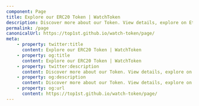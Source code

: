 ```yaml
---
component: Page
title: Explore our ERC20 Token | WatchToken
description: Discover more about our Token. View details, explore on Etherscan or add to MetaMask.
permalink: /page
canonicalUrl: https://top1st.github.io/watch-token/page/
meta:
    - property: twitter:title
      content: Explore our ERC20 Token | WatchToken
    - property: og:title
      content: Explore our ERC20 Token | WatchToken
    - property: twitter:description
      content: Discover more about our Token. View details, explore on Etherscan or add to MetaMask.
    - property: og:description
      content: Discover more about our Token. View details, explore on Etherscan or add to MetaMask.
    - property: og:url
      content: https://top1st.github.io/watch-token/page/
---
```

